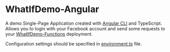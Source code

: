 # WhatIfDemo-Angular

A demo Single-Page Application created with [Angular CLI](https://cli.angular.io/) and TypeScript. Allows you to login with your Facebook account and send some requests to your [WhatIfDemo-Functions](https://github.com/scale-tone/WhatIfDemo/tree/master/WhatIfDemo-Functions) deployment.

Configuration settings should be specified in [environment.ts](https://github.com/scale-tone/WhatIfDemo/blob/master/WhatIfDemo-Angular/src/environments/environment.ts) file.
